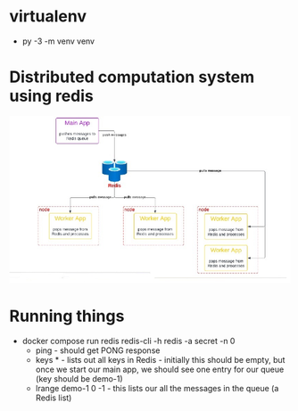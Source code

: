 # virtualenv
 * py -3 -m venv venv



# Distributed computation system using redis
![Distributed computation system using redis](./imgs/diagram.jpg)

# Running things
 * docker compose run redis redis-cli -h redis -a secret -n 0
   * ping - should get PONG response
   * keys * - lists out all keys in Redis - initially this should be empty, but once we start our main app, we should see one entry for our queue (key should be demo-1)
   * lrange demo-1 0 -1 - this lists our all the messages in the queue (a Redis list)
   
